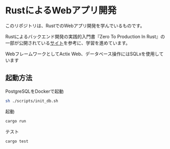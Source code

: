 # RustによるWebアプリ開発

このリポジトリは、RustでのWebアプリ開発を学んでいるものです。

Rustによるバックエンド開発の実践的入門書『Zero To Production In Rust』の一部が公開されている[サイト](https://www.lpalmieri.com/)を参考に、学習を進めています。

WebフレームワークとしてActix Web、データベース操作にはSQLxを使用しています


## 起動方法

PostgreSQLをDockerで起動
```sh
sh ./scripts/init_db.sh
```

起動
```sh
cargo run
```

テスト
```sh
cargo test
```
